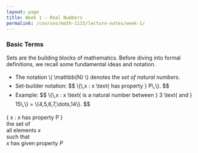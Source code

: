 ```yaml
---
layout: page
title: Week 1 — Real Numbers
permalink: /courses/math-1115/lecture-notes/week-1/
---
```


### Basic Terms

Sets are the building blocks of mathematics. Before diving into formal definitions, we recall some fundamental ideas and notation.

<ul style="margin-top:0.75rem; line-height:1.7;">
  <li>The notation \( \mathbb{N} \) denotes the <em>set of natural numbers</em>.</li>
  <li>Set-builder notation:
    $$
    \{\,x : x \text{ has property } P\,\}.
    $$
  </li>
  <li>Example:
    $$
    \{\,x : x \text{ is a natural number between } 3 \text{ and } 15\,\}
    = \{4,5,6,7,\dots,14\}.
    $$
  </li>
</ul>



<!-- Set-builder notation diagram -->
<div class="sbn-wrap">
  <div class="sbn-expr">
    <span class="sbn-set">{</span>
    <span class="sbn-elem">x</span>
    <span class="sbn-such"> : </span>
    <span class="sbn-prop">x has property P</span>
    <span class="sbn-set">}</span>
  </div>

  <div class="sbn-legend">
    <div><span class="dot set"></span> the set of</div>
    <div><span class="dot elem"></span> all elements <em>x</em></div>
    <div><span class="dot such"></span> such that</div>
    <div><span class="dot prop"></span> <em>x</em> has given property <em>P</em></div>
  </div>
</div>

